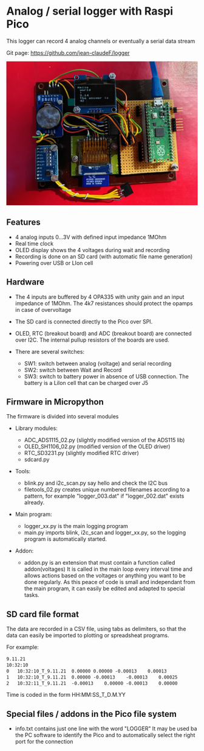# Analog / serial logger with Raspi Pico
This logger can record 4 analog channels or eventually a serial data stream

Git page: https://github.com/jean-claudeF/logger


![Picture](/Logger.jpg)

## Features
- 4 analog inputs 0...3V with defined input impedance 1MOhm
- Real time clock
- OLED display shows the 4 voltages during wait and recording
- Recording is done on an SD card (with automatic file name generation)
- Powering over USB or LIon cell

## Hardware
- The 4 inputs are buffered by 4 OPA335 with unity gain and an input impedance of 1MOhm.
  The 4k7 resistances should protect the opamps in case of overvoltage

- The SD card is connected directly to the Pico over SPI.

- OLED, RTC (breakout board) and ADC (breakout board) are connected over I2C.
  The internal pullup resistors of the boards are used. 

- There are several switches:
    - SW1: switch between analog (voltage) and serial recording
    - SW2: switch between Wait and Record
    - SW3: switch to battery power in absence of USB connection.
      The battery is a LiIon cell that can be charged over J5

## Firmware in Micropython
The firmware is divided into several modules
- Library modules:
	- ADC_ADS1115_02.py  (slightly modified version of the ADS115 lib)
	- OLED_SH1106_02.py  (modified version of the OLED driver)
	- RTC_SD3231.py (slightly modified RTC driver)
    - sdcard.py

- Tools:
	- blink.py and i2c_scan.py say hello and check the I2C bus
	- filetools_02.py   creates unique numbered filenames according to a pattern, for example "logger_003.dat" if  "logger_002.dat" exists already.

- Main program:
	- logger_xx.py is the main logging program
	- main.py imports blink, i2c_scan and logger_xx.py, so the logging program is automatically started.

- Addon:
    - addon.py is an extension that must contain a function called addon(voltages)
      It is called in the main loop every interval time and allows actions based on the voltages or anything you want to be done regularly.
      As this peace of code is small and independant from the main program, it can easily be edited and adapted to special tasks.
  
## SD card file format
The data are recorded in a CSV file, using tabs as delimiters, so that the data can easily be imported to plotting or spreadsheat programs.

For example:

```
9.11.21
10:32:10
0	10:32:10_T_9.11.21	0.00000	0.00000	-0.00013	0.00013
1	10:32:10_T_9.11.21	0.00000	-0.00013	-0.00013	0.00025
2	10:32:11_T_9.11.21	-0.00013	0.00000	-0.00013	0.00000
```
Time is coded in the form HH:MM:SS_T_D.M.YY


## Special files / addons in the Pico file system
- info.txt contains just one line with the word "LOGGER"
  It may be used ba the PC software to identify the Pico and to automatically select the right port  for the connection


